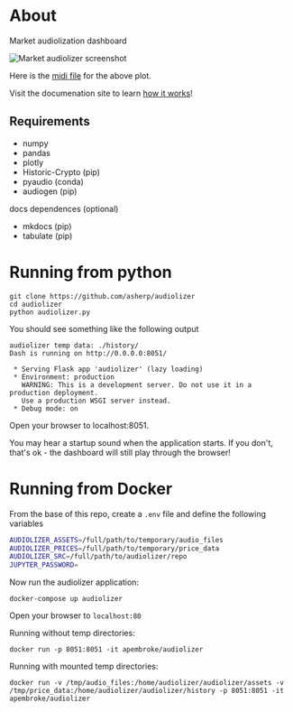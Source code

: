 
# About

Market audiolization dashboard

![Market audiolizer screenshot](https://github.com/asherp/audiolizer/raw/master/audiolizer0.2_screen_shot.png)

Here is the [midi file](https://github.com/asherp/audiolizer/raw/master/docs/assets/BTC_2020-09-01_2021-06-21_1W_C3_C5_pitch_25_75_240bpm_merged_rests.midi) for the above plot.

Visit the documenation site to learn [how it works](https://asherp.github.io/audiolizer/About/)!

## Requirements

* numpy
* pandas
* plotly
* Historic-Crypto (pip)
* pyaudio (conda)
* audiogen (pip)

docs dependences (optional)
* mkdocs (pip)
* tabulate (pip)

# Running from python

```console
git clone https://github.com/asherp/audiolizer
cd audiolizer
python audiolizer.py
```

You should see something like the following output
```
audiolizer temp data: ./history/
Dash is running on http://0.0.0.0:8051/

 * Serving Flask app 'audiolizer' (lazy loading)
 * Environment: production
   WARNING: This is a development server. Do not use it in a production deployment.
   Use a production WSGI server instead.
 * Debug mode: on

```
Open your browser to localhost:8051.

You may hear a startup sound when the application starts. If you don't, that's ok - the dashboard will still play through the browser! 

# Running from Docker

From the base of this repo, create a `.env` file and define the following variables

```bash
AUDIOLIZER_ASSETS=/full/path/to/temporary/audio_files
AUDIOLIZER_PRICES=/full/path/to/temporary/price_data
AUDIOLIZER_SRC=/full/path/to/audiolizer/repo
JUPYTER_PASSWORD=
```

Now run the audiolizer application:

```console
docker-compose up audiolizer
```
Open your browser to `localhost:80`

Running without temp directories:
```console
docker run -p 8051:8051 -it apembroke/audiolizer
```

Running with mounted temp directories:

```console
docker run -v /tmp/audio_files:/home/audiolizer/audiolizer/assets -v /tmp/price_data:/home/audiolizer/audiolizer/history -p 8051:8051 -it apembroke/audiolizer
```

